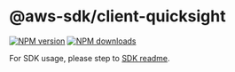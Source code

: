# @aws-sdk/client-quicksight

[![NPM version](https://img.shields.io/npm/v/@aws-sdk/client-quicksight/rc.svg)](https://www.npmjs.com/package/@aws-sdk/client-quicksight)
[![NPM downloads](https://img.shields.io/npm/dm/@aws-sdk/client-quicksight.svg)](https://www.npmjs.com/package/@aws-sdk/client-quicksight)

For SDK usage, please step to [SDK readme](https://github.com/aws/aws-sdk-js-v3).
